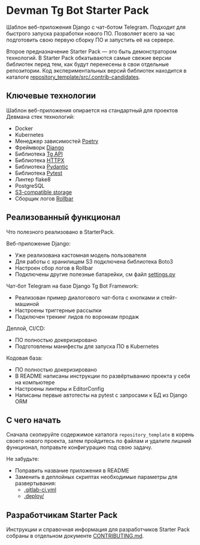 # Devman Tg Bot Starter Pack

Шаблон веб-приложения Django с чат-ботом Telegram. Подходит для быстрого запуска разработки нового ПО. Позволяет всего за час подготовить свою первую сборку ПО и запустить её на сервере.

Второе предназначение Starter Pack — это быть демонстратором технологий. В Starter Pack обкатываются самые свежие версии библиотек перед тем, как будут перенесены в свои отдельные репозитории. Код экспериментальных версий библиотек находится в каталоге [repository_template/src/.contrib-candidates](repository_template/src/.contrib-candidates).

## Ключевые технологии

Шаблон веб-приложения опирается на стандартный для проектов Девмана стек технологий:

- Docker
- Kubernetes
- Менеджер зависимостей [Poetry](https://python-poetry.org/)
- Фреймворк [Django](https://www.djangoproject.com/)
- Библиотека [Tg API](https://gitlab.levelupdev.ru/dvmn-open-source-dev-tools/tg_api)
- Библиотека [HTTPX](https://www.python-httpx.org/)
- Библиотека [Pydantic](https://docs.pydantic.dev/latest/)
- Библиотека [Pytest](https://docs.pytest.org/en/latest/)
- Линтер flake8
- PostgreSQL
- [S3-compatible storage](https://cloud.yandex.ru/docs/glossary/s3)
- Сборщик логов [Rollbar](https://rollbar.com/)

## Реализованный функционал

Что полезного реализовано в StarterPack.

Веб-приложение Django:

- Уже реализована кастомная модель пользователя
- Для работы с хранилищем S3 подключена библиотека Boto3
- Настроен сбор логов в Rollbar
- Подключены другие полезные батарейки, см файл [settings.py](repository_template/src/project/settings.py)

Чат-бот Telegram на базе Django Tg Bot Framework:

- Реализован пример диалогового чат-бота с кнопками и стейт-машиной
- Настроены триггерные рассылки
- Подключен трекинг лидов по воронкам продаж

Деплой, CI/CD:

- ПО полностью докеризировано
- Подготовлены манифесты для запуска ПО в Kubernetes

Кодовая база:

- ПО полностью докеризировано
- В README написаны инструкции по развёртыванию проекта у себя на компьютере
- Настроены линтеры и EditorConfig
- Написаны первые автотесты на pytest с запросами к БД из Django ORM

## С чего начать

Сначала скопируйте содержимое каталога `repository_template` в корень своего нового проекта, затем пройдитесь по файлам и удалите лишний функционал, поправьте конфигурацию под свою задачу.

Не забудьте:

- Поправить название приложения в README
- Заменить в деплойных скриптах необходимые параметры для развертывания:
    - [.gitlab-ci.yml](repository_template/.gitlab-ci.yml)
    - [.deploy/](repository_template/.deploy)

## Разработчикам Starter Pack

Инструкции и справочная информация для разработчиков Starter Pack собраны в отдельном документе [CONTRIBUTING.md](CONTRIBUTING.md).
